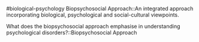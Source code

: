 #biological-psychology 
Biopsychosocial Approach::An integrated approach incorporating biological, psychological and social-cultural viewpoints.
<!--SR:!2023-12-20,3,250-->

What does the biopsychosocial approach emphasise in understanding psychological disorders?::Biopsychosocial Approach